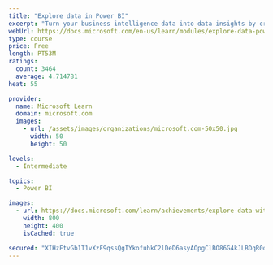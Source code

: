 ```yaml
---
title: "Explore data in Power BI"
excerpt: "Turn your business intelligence data into data insights by creating and configuring Power BI dashboards."
webUrl: https://docs.microsoft.com/en-us/learn/modules/explore-data-power-bi/
type: course
price: Free
length: PT53M
ratings:
  count: 3464
  average: 4.714781
heat: 55

provider:
  name: Microsoft Learn
  domain: microsoft.com
  images:
    - url: /assets/images/organizations/microsoft.com-50x50.jpg
      width: 50
      height: 50

levels:
  - Intermediate

topics:
  - Power BI

images:
  - url: https://docs.microsoft.com/learn/achievements/explore-data-with-power-bi-desktop-social.png
    width: 800
    height: 400
    isCached: true

secured: "XIHzFtvGb1T1vXzF9qssQgIYkofuhkC2lDeD6asyAOpgClBO86G4kJLBDqR0drOTSVteYT6YW70KR0YORuQOB6pcH2gzfzga288n+mYaMP9clg6nYnm2Y8INnc2UqYC1dKlNykf32hXb+h7nrUfixxD5/Pde8DeURx5ziYi1Z895PItSmCG7VQ/262Dfw9LKRqfTqQXmn+RBioR1wym2DR0fmfEOObZ57QZbVHEEln/bQ1yGFFoVSAGqQ+zNEmTIjl084Wx/1s/dpI1/9IQrYtM4BQLPkhXOiZWYyxPN7UTYXqnNF8cfxlHh3+lYCMCy/GEOieYVWZNd6U6nW9wdo9KwRdgrWToQmBDrSRAunys6h6LYsRnP6HLdsobhJA7JJN3OlMvRUXteb/jYfKPPnKBQAJSt/IS+rEO26dpFKkQ=;rjsNlseSw5IFCkz0dyeBtA=="
---
```


